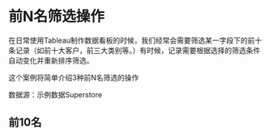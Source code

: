 # 前N名筛选操作

在日常使用Tableau制作数据看板的时候，我们经常会需要筛选某一字段下的前十条记录（如前十大客户，前三大类别等。）有时候，记录需要根据选择的筛选条件自动变化并重新排序筛选。

这个案例将简单介绍3种前N名筛选的操作

数据源：示例数据Superstore

## 前10名
